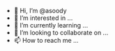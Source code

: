 - 👋 Hi, I’m @asoody
- 👀 I’m interested in ...
- 🌱 I’m currently learning ...
- 💞️ I’m looking to collaborate on ...
- 📫 How to reach me ...

<!---
asoody/asoody is a ✨ special ✨ repository because its `README.md` (this file) appears on your GitHub profile.
You can click the Preview link to take a look at your changes.
--->
